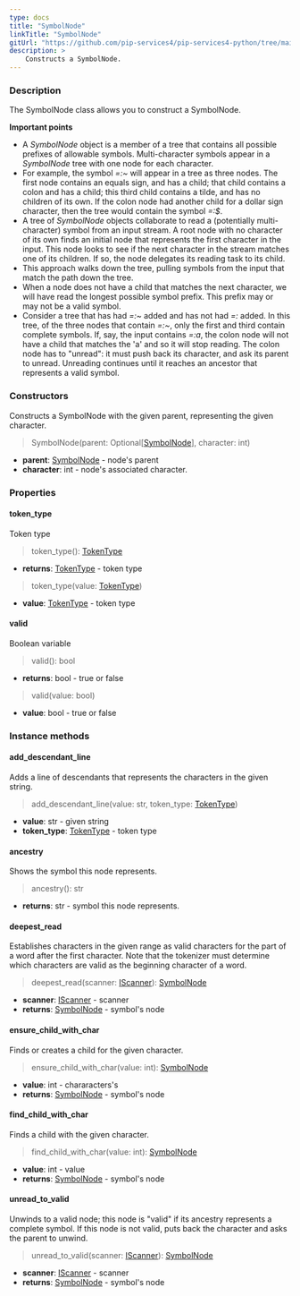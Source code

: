 ```yaml
---
type: docs
title: "SymbolNode"
linkTitle: "SymbolNode"
gitUrl: "https://github.com/pip-services4/pip-services4-python/tree/main/pip-services4-expressions-python"
description: > 
    Constructs a SymbolNode.
---
```


### Description
The SymbolNode class allows you to construct a SymbolNode.

**Important points**

- A *SymbolNode* object is a member of a tree that contains all possible prefixes of allowable symbols. Multi-character symbols appear in a *SymbolNode* tree with one node for each character.
- For example, the symbol *=:~* will appear in a tree as three nodes. The first node contains an equals sign, and has a child; that child contains a colon and has a child; this third child contains a tilde, and has no children of its own. If the colon node had another child for a dollar sign character, then the tree would contain the symbol *=:$*.
- A tree of *SymbolNode* objects collaborate to read a (potentially multi-character) symbol from an input stream. A root node with no character of its own finds an initial node
that represents the first character in the input. This node looks to see if the next character in the stream matches one of its children. If so, the node delegates its reading task to its child.
- This approach walks down the tree, pulling symbols from the input that match the path down the tree.
- When a node does not have a child that matches the next character, we will have read the longest possible symbol prefix. This prefix may or may not be a valid symbol.
- Consider a tree that has had *=:~* added and has not had *=:* added. In this tree, of the three nodes that contain *=:~*, only the first and third contain
complete symbols. If, say, the input contains *=:a*, the colon node will not have a child that matches the 'a' and so it will stop reading. The colon node has to "unread": it must push back its character, and ask its parent to unread. Unreading continues until it reaches an ancestor that represents a valid symbol.

### Constructors
Constructs a SymbolNode with the given parent, representing the given character.

> SymbolNode(parent: Optional[[SymbolNode]()], character: int)

- **parent**: [SymbolNode]() - node's parent
- **character**: int - node's associated character.


### Properties

#### token_type
Token type
> token_type(): [TokenType](../../token_type)

- **returns**: [TokenType](../../token_type) - token type

> token_type(value: [TokenType](../../token_type))

- **value**: [TokenType](../../token_type) - token type

#### valid
Boolean variable 

> valid(): bool

- **returns**: bool - true or false

> valid(value: bool)

- **value**: bool - true or false


### Instance methods


#### add_descendant_line
Adds a line of descendants that represents the characters in the given string.

> add_descendant_line(value: str, token_type: [TokenType](../../token_type))

- **value**: str - given string
- **token_type**: [TokenType](../../token_type) - token type

#### ancestry
Shows the symbol this node represents.

> ancestry(): str

- **returns**: str - symbol this node represents.

#### deepest_read
Establishes characters in the given range as valid characters for the part of a word after the first character. Note that the tokenizer must determine which characters are valid as the beginning character of a word.

> deepest_read(scanner: [IScanner](../../../io/iscanner)): [SymbolNode]()

- **scanner**: [IScanner](../../../io/iscanner) - scanner
- **returns**: [SymbolNode]() - symbol's node


#### ensure_child_with_char
Finds or creates a child for the given character.

> ensure_child_with_char(value: int): [SymbolNode]()

- **value**: int - chararacters's 
- **returns**: [SymbolNode]() - symbol's node


#### find_child_with_char
Finds a child with the given character.

> find_child_with_char(value: int): [SymbolNode]()

- **value**: int - value
- **returns**: [SymbolNode]() - symbol's node


#### unread_to_valid
Unwinds to a valid node; this node is "valid" if its ancestry represents a complete symbol.
If this node is not valid, puts back the character and asks the parent to unwind.

> unread_to_valid(scanner: [IScanner](../../../io/iscanner)): [SymbolNode]()

- **scanner**: [IScanner](../../../io/iscanner) - scanner
- **returns**: [SymbolNode]() - symbol's node

